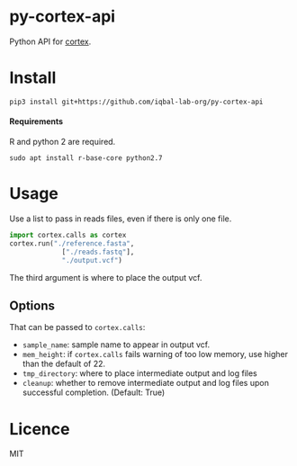 # py-cortex-api
Python API for [cortex](https://github.com/iqbal-lab/cortex).

# Install
```
pip3 install git+https://github.com/iqbal-lab-org/py-cortex-api
```

#### Requirements

R and python 2 are required.
```
sudo apt install r-base-core python2.7
```

# Usage
Use a list to pass in reads files, even if there is only one file.

```python
import cortex.calls as cortex
cortex.run("./reference.fasta",
             ["./reads.fastq"],
             "./output.vcf")
```
The third argument is where to place the output vcf.

## Options

That can be passed to `cortex.calls`:
* `sample_name`: sample name to appear in output vcf.
* `mem_height`: if `cortex.calls` fails warning of too low memory, use higher than the default of 22.
* `tmp_directory`: where to place intermediate output and log files
* `cleanup`: whether to remove intermediate output and log files upon successful completion. (Default: True)

# Licence
MIT
